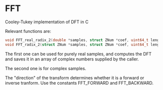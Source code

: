# FFT
Cooley-Tukey implementation of DFT in C

Relevant functions are:

```c
void FFT_real_radix_2(double *samples, struct ZNum *coef, uint64_t length, int8_t direction);
void FFT_radix_2(struct ZNum *samples, struct ZNum *coef, uint64_t length, int8_t direction);
```

The first one can be used for purely real samples, and computes the DFT and saves it in an
array of complex numbers supplied by the caller.

The second one is for complex samples.

The "direction" of the transform determines whether it is a forward or inverse tranform.
Use the constants FFT_FORWARD and FFT_BACKWARD.
